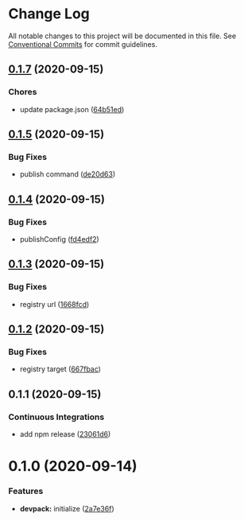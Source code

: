 # Change Log

All notable changes to this project will be documented in this file.
See [Conventional Commits](https://conventionalcommits.org) for commit guidelines.

<a name="0.1.7"></a>
## [0.1.7](https://github.com/Himenon/devpack/compare/@himenon/devpack@0.1.5...@himenon/devpack@0.1.7) (2020-09-15)


### Chores

* update package.json ([64b51ed](https://github.com/Himenon/devpack/commit/64b51ed))





<a name="0.1.5"></a>
## [0.1.5](https://github.com/Himenon/devpack/compare/@himenon/devpack@0.1.4...@himenon/devpack@0.1.5) (2020-09-15)


### Bug Fixes

* publish command ([de20d63](https://github.com/Himenon/devpack/commit/de20d63))





<a name="0.1.4"></a>
## [0.1.4](https://github.com/Himenon/devpack/compare/@himenon/devpack@0.1.3...@himenon/devpack@0.1.4) (2020-09-15)


### Bug Fixes

* publishConfig ([fd4edf2](https://github.com/Himenon/devpack/commit/fd4edf2))





<a name="0.1.3"></a>
## [0.1.3](https://github.com/Himenon/devpack/compare/@himenon/devpack@0.1.2...@himenon/devpack@0.1.3) (2020-09-15)


### Bug Fixes

* registry url ([1668fcd](https://github.com/Himenon/devpack/commit/1668fcd))





<a name="0.1.2"></a>
## [0.1.2](https://github.com/Himenon/devpack/compare/@himenon/devpack@0.1.1...@himenon/devpack@0.1.2) (2020-09-15)


### Bug Fixes

* registry target ([667fbac](https://github.com/Himenon/devpack/commit/667fbac))





<a name="0.1.1"></a>
## 0.1.1 (2020-09-15)


### Continuous Integrations

* add npm release ([23061d6](https://github.com/Himenon/devpack/commit/23061d6))



<a name="0.1.0"></a>
# 0.1.0 (2020-09-14)


### Features

* **devpack:** initialize ([2a7e36f](https://github.com/Himenon/devpack/commit/2a7e36f))
